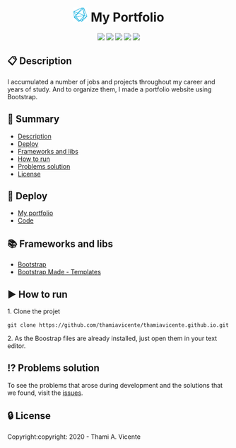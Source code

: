 <h1 align="center"><img src="https://github.com/thamiavicente/thamiavicente.github.io/blob/master/assets/img/favicon.png"> My Portfolio </h1>
   
<p align=center><img src= "https://img.shields.io/static/v1?label=Status&message=Developing&color=green&style=flat"> 
 <img src= "https://img.shields.io/static/v1?label=Language&message=HTML%205&color=red&style=flat"> 
 <img src= "https://img.shields.io/static/v1?label=Language&message=CSS%203&color=blue&style=flat"> 
 <img src= "https://img.shields.io/static/v1?label=Language&message=JavaScript&color=yellow&style=flat&"> 
 <img src= "https://img.shields.io/static/v1?label=Framework&message=Bootstrap&color=9cf&style=flat"></p>


## :clipboard: Description
<p>I accumulated a number of jobs and projects throughout my career and years of study. And to organize them, I made a portfolio website using Bootstrap.</p>

## :scroll: Summary
* [Description](#clipboard-description)
* [Deploy](#rocket-deploy)
* [Frameworks and libs](#books-frameworks-and-libs)
* [How to run](#arrow_forward-how-to-run)
* [Problems solution](#interrobang-problems-solution)
* [License](#lock-license)

## :rocket: Deploy
- [My portfolio](https://thamiavicente.github.io/)
- [Code](https://github.com/thamiavicente/thamiavicente.github.io)

## :books: Frameworks and libs
- [Bootstrap](https://getbootstrap.com/)
- [Bootstrap Made - Templates](https://bootstrapmade.com/)

## :arrow_forward: How to run
<p>1. Clone the projet </p>

```
git clone https://github.com/thamiavicente/thamiavicente.github.io.git
```
<p>2. As the Boostrap files are already installed, just open them in your text editor.</p>

## :interrobang: Problems solution
To see the problems that arose during development and the solutions that we found, visit the [issues](https://github.com/thamiavicente/thamiavicente.github.io/issues).</p>

## :lock: License
<p>Copyright:copyright: 2020 - Thami A. Vicente</p>
